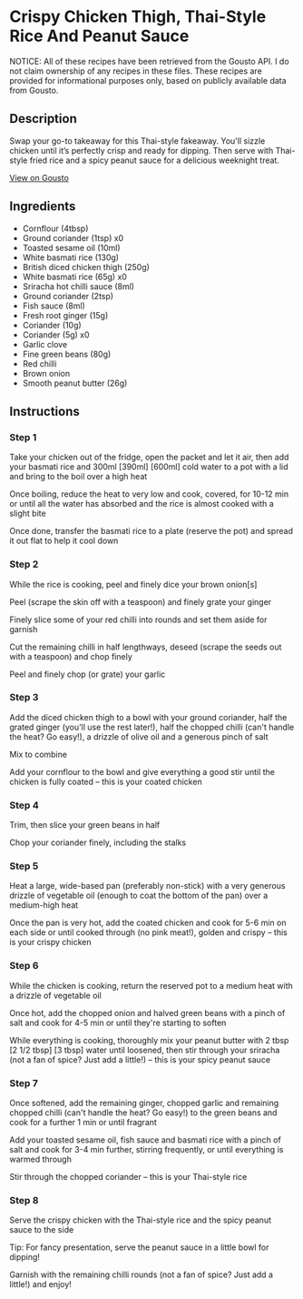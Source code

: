 # Crispy Chicken Thigh, Thai-Style Rice And Peanut Sauce

NOTICE: All of these recipes have been retrieved from the Gousto API. I do not claim ownership of any recipes in these files. These recipes are provided for informational purposes only, based on publicly available data from Gousto.

## Description

Swap your go-to takeaway for this Thai-style fakeaway. You'll sizzle chicken until it’s perfectly crisp and ready for dipping. Then serve with Thai-style fried rice and a spicy peanut sauce for a delicious weeknight treat.


[View on Gousto](https://www.gousto.co.uk/recipes/cookbook/crispy-chicken-thai-style-rice-and-peanut-sauce)

## Ingredients

- Cornflour (4tbsp)
- Ground coriander (1tsp) x0
- Toasted sesame oil (10ml)
- White basmati rice (130g)
- British diced chicken thigh (250g)
- White basmati rice (65g) x0
- Sriracha hot chilli sauce (8ml)
- Ground coriander (2tsp)
- Fish sauce (8ml)
- Fresh root ginger (15g)
- Coriander (10g)
- Coriander (5g) x0
- Garlic clove
- Fine green beans (80g)
- Red chilli
- Brown onion
- Smooth peanut butter (26g)

## Instructions


### Step 1

Take your chicken out of the fridge, open the packet and let it air, then add your basmati rice and 300ml<span class="text-purple"> [390ml] </span><span class="text-danger">[600ml]</span> cold water to a pot with a lid and bring to the boil over a high heat

Once boiling, reduce the heat to very low and cook, covered, for 10-12 min or until all the water has absorbed and the rice is almost cooked with a slight bite

Once done, transfer the basmati rice to a plate (reserve the pot) and spread it out flat to help it cool down


### Step 2

While the rice is cooking, peel and finely dice your brown onion[s]

Peel (scrape the skin off with a teaspoon) and finely grate your ginger

Finely slice some of your red chilli into rounds and set them aside for garnish

Cut the remaining chilli in half lengthways, deseed (scrape the seeds out with a teaspoon) and chop finely

Peel and finely chop (or grate) your garlic


### Step 3

Add the diced chicken thigh to a bowl with your ground coriander, half the grated ginger (you'll use the rest later!), half the chopped chilli (can't handle the heat? Go easy!), a drizzle of olive oil and a generous pinch of salt

Mix to combine

Add your cornflour to the bowl and give everything a good stir until the chicken is fully coated – this is your coated chicken


### Step 4

Trim, then slice your green beans in half

Chop your coriander finely, including the stalks


### Step 5

Heat a large, wide-based pan (preferably non-stick) with a very generous drizzle of vegetable oil (enough to coat the bottom of the pan) over a medium-high heat

Once the pan is very hot, add the coated chicken and cook for 5-6 min on each side or until cooked through (no pink meat!), golden and crispy – this is your crispy chicken


### Step 6

While the chicken is cooking, return the reserved pot to a medium heat with a drizzle of vegetable oil

Once hot, add the chopped onion and halved green beans with a pinch of salt and cook for 4-5 min or until they're starting to soften

While everything is cooking, thoroughly mix your peanut butter with 2 tbsp <span class="text-purple">[2 1/2 tbsp] </span><span class="text-danger">[3 tbsp]</span> water until loosened, then stir through your sriracha (not a fan of spice? Just add a little!) – this is your spicy peanut sauce


### Step 7

Once softened, add the remaining ginger, chopped garlic and remaining chopped chilli (can't handle the heat? Go easy!) to the green beans and cook for a further 1 min or until fragrant

Add your toasted sesame oil, fish sauce and basmati rice with a pinch of salt and cook for 3-4 min further, stirring frequently, or until everything is warmed through

Stir through the chopped coriander – this is your Thai-style rice

### Step 8

Serve the crispy chicken with the Thai-style rice and the spicy peanut sauce to the side

Tip: For fancy presentation, serve the peanut sauce in a little bowl for dipping!

Garnish with the remaining chilli rounds (not a fan of spice? Just add a little!) and enjoy!

